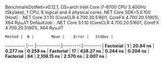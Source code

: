 
BenchmarkDotNet=v0.12.1, OS=arch 
Intel Core i7-6700 CPU 3.40GHz (Skylake), 1 CPU, 8 logical and 4 physical cores
.NET Core SDK=5.0.100
  [Host]     : .NET Core 3.1.10 (CoreCLR 4.700.20.51601, CoreFX 4.700.20.51901), X64 RyuJIT
  DefaultJob : .NET Core 3.1.10 (CoreCLR 4.700.20.51601, CoreFX 4.700.20.51901), X64 RyuJIT


    Method |  N |        Mean |    Error |   StdDev |
---------- |--- |------------:|---------:|---------:|
 **Factorial** |  **1** |    **20.84 ns** | **0.277 ns** | **0.259 ns** |
 **Factorial** | **17** |   **438.27 ns** | **0.244 ns** | **0.204 ns** |
 **Factorial** | **64** | **2,108.15 ns** | **2.570 ns** | **2.007 ns** |
